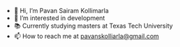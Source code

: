 - 👋 Hi, I’m Pavan Sairam Kollimarla
- 👀 I’m interested in development
- 📚 Currently studying masters at Texas Tech University
- 📫 How to reach me at pavanskolliarla@gmail.com

<!---
I-Pavan/I-Pavan is a ✨ special ✨ repository because its `README.md` (this file) appears on your GitHub profile.
You can click the Preview link to take a look at your changes.
--->
